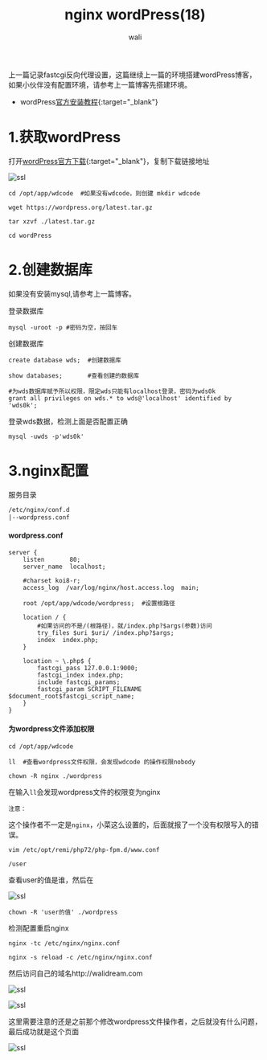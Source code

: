 ﻿---
layout: post
title: nginx wordPress(18)  #标题
tagline: fastcgi 搭建wordPress博客
category: nginx      #分类
author: wali    #作者
tag: nginx     #标签
ghurl:        #github url
ghurl_zip:    #github zip下载
comments: true

post_nav: ["1.获取wordPress","2.创建数据库","3.nginx配置"]
---

上一篇记录fastcgi反向代理设置，这篇继续上一篇的环境搭建wordPress博客，如果小伙伴没有配置环境，请参考上一篇博客先搭建环境。

- wordPress[官方安装教程](https://codex.wordpress.org/zh-cn:%E5%AE%89%E8%A3%85WordPress "https://codex.wordpress.org/zh-cn:%E5%AE%89%E8%A3%85WordPress"){:target="_blank"}

# 1.获取wordPress

打开[wordPress官方下载](https://wordpress.org/download/ "https://wordpress.org/download/"){:target="_blank"}，复制下载链接地址

![ssl](http://walidream.com:9999/blogImage/nginx/nginx_35.jpg)
	
	cd /opt/app/wdcode  #如果没有wdcode，则创建 mkdir wdcode
	
	wget https://wordpress.org/latest.tar.gz

	tar xzvf ./latest.tar.gz

	cd wordPress

# 2.创建数据库

如果没有安装mysql,请参考上一篇博客。

登录数据库

	mysql -uroot -p #密码为空，按回车
	
创建数据库

	create database wds;  #创建数据库
	
	show databases;       #查看创建的数据库
	
	#为wds数据库赋予所以权限，限定wds只能有localhost登录，密码为wds0k
	grant all privileges on wds.* to wds@'localhost' identified by 'wds0k';

登录wds数据，检测上面是否配置正确

	mysql -uwds -p'wds0k'


# 3.nginx配置

服务目录

```txt
/etc/nginx/conf.d
|--wordpress.conf
```
#### wordpress.conf

```nginx
server {
    listen       80; 
    server_name  localhost;

    #charset koi8-r;
    access_log  /var/log/nginx/host.access.log  main;
	
	root /opt/app/wdcode/wordpress;  #设置根路径
	
    location / { 
		#如果访问的不是/(根路径)，就/index.php?$args(参数)访问
        try_files $uri $uri/ /index.php?$args;  
        index  index.php;
    }   
    
    location ~ \.php$ {
        fastcgi_pass 127.0.0.1:9000;
        fastcgi_index index.php;
        include fastcgi_params;
        fastcgi_param SCRIPT_FILENAME $document_root$fastcgi_script_name;
    }   
}    
```

#### 为wordpress文件添加权限

	cd /opt/app/wdcode 
	
	ll  #查看wordpress文件权限，会发现wdcode 的操作权限nobody
	
	chown -R nginx ./wordpress

在输入`ll`会发现wordpress文件的权限变为nginx

`注意：`

这个操作者不一定是`nginx`，小菜这么设置的，后面就报了一个没有权限写入的错误。

	vim /etc/opt/remi/php72/php-fpm.d/www.conf
	
	/user 
查看user的值是谁，然后在

![ssl](http://walidream.com:9999/blogImage/nginx/nginx_36.jpg)

	chown -R 'user的值' ./wordpress
	

检测配置重启nginx

	nginx -tc /etc/nginx/nginx.conf
	
	nginx -s reload -c /etc/nginx/nginx.conf

然后访问自己的域名http://walidream.com
	
![ssl](http://walidream.com:9999/blogImage/nginx/nginx_37.jpg)

![ssl](http://walidream.com:9999/blogImage/nginx/nginx_38.jpg)

这里需要注意的还是之前那个修改wordpress文件操作者，之后就没有什么问题，最后成功就是这个页面

![ssl](http://walidream.com:9999/blogImage/nginx/nginx_39.jpg)



























